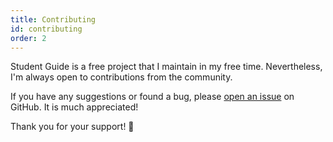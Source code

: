 ```yaml
---
title: Contributing
id: contributing
order: 2
---
```


Student Guide is a free project that I maintain in my free time. Nevertheless, I'm always open to contributions from the community.

If you have any suggestions or found a bug, please [open an issue](https://github.com/dostonnabotov/student-guide/issues/new) on GitHub. It is much appreciated!

Thank you for your support! 🙂
